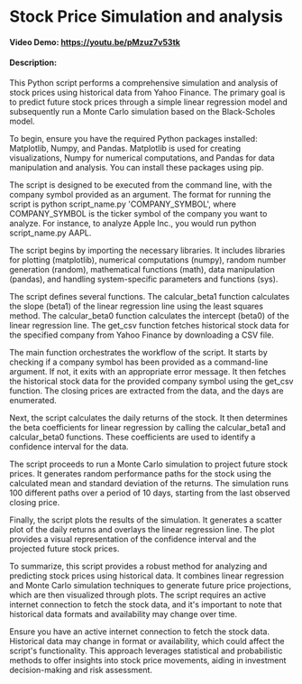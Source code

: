 # Stock Price Simulation and analysis
#### Video Demo:  https://youtu.be/pMzuz7v53tk
#### Description:


This Python script performs a comprehensive simulation and analysis of stock prices using historical data from Yahoo Finance. The primary goal is to predict future stock prices through a simple linear regression model and subsequently run a Monte Carlo simulation based on the Black-Scholes model.

To begin, ensure you have the required Python packages installed: Matplotlib, Numpy, and Pandas. Matplotlib is used for creating visualizations, Numpy for numerical computations, and Pandas for data manipulation and analysis. You can install these packages using pip.

The script is designed to be executed from the command line, with the company symbol provided as an argument. The format for running the script is python script_name.py 'COMPANY_SYMBOL', where COMPANY_SYMBOL is the ticker symbol of the company you want to analyze. For instance, to analyze Apple Inc., you would run python script_name.py AAPL.

The script begins by importing the necessary libraries. It includes libraries for plotting (matplotlib), numerical computations (numpy), random number generation (random), mathematical functions (math), data manipulation (pandas), and handling system-specific parameters and functions (sys). 

The script defines several functions. The calcular_beta1 function calculates the slope (beta1) of the linear regression line using the least squares method. The calcular_beta0 function calculates the intercept (beta0) of the linear regression line. The get_csv function fetches historical stock data for the specified company from Yahoo Finance by downloading a CSV file.

The main function orchestrates the workflow of the script. It starts by checking if a company symbol has been provided as a command-line argument. If not, it exits with an appropriate error message. It then fetches the historical stock data for the provided company symbol using the get_csv function. The closing prices are extracted from the data, and the days are enumerated.

Next, the script calculates the daily returns of the stock. It then determines the beta coefficients for linear regression by calling the calcular_beta1 and calcular_beta0 functions. These coefficients are used to identify a confidence interval for the data.

The script proceeds to run a Monte Carlo simulation to project future stock prices. It generates random performance paths for the stock using the calculated mean and standard deviation of the returns. The simulation runs 100 different paths over a period of 10 days, starting from the last observed closing price.

Finally, the script plots the results of the simulation. It generates a scatter plot of the daily returns and overlays the linear regression line. The plot provides a visual representation of the confidence interval and the projected future stock prices.

To summarize, this script provides a robust method for analyzing and predicting stock prices using historical data. It combines linear regression and Monte Carlo simulation techniques to generate future price projections, which are then visualized through plots. The script requires an active internet connection to fetch the stock data, and it's important to note that historical data formats and availability may change over time.

Ensure you have an active internet connection to fetch the stock data. Historical data may change in format or availability, which could affect the script's functionality. This approach leverages statistical and probabilistic methods to offer insights into stock price movements, aiding in investment decision-making and risk assessment.
